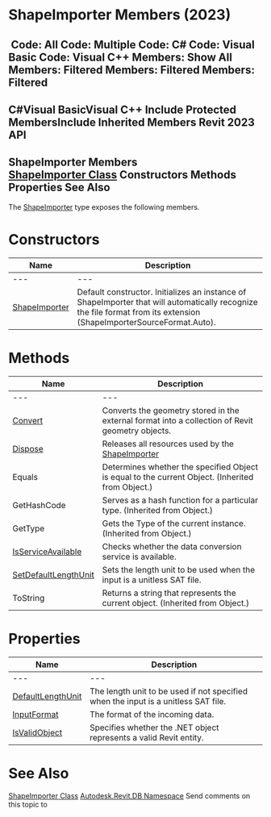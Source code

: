 # ShapeImporter Members (2023)

﻿
 Code: All Code: Multiple Code: C# Code: Visual Basic Code: Visual C++  Members: Show All Members: Filtered Members: Filtered Members: Filtered   
---  
C#Visual BasicVisual C++
Include Protected MembersInclude Inherited Members
Revit 2023 API  
---  
ShapeImporter Members  
[ShapeImporter Class](d6120e08-f260-577d-b6cf-3fe5b042a54e.md "ShapeImporter Class") Constructors Methods Properties See Also  
---  
The [ShapeImporter](d6120e08-f260-577d-b6cf-3fe5b042a54e.md "ShapeImporter Class") type exposes the following members.
# Constructors
| Name | Description |
| --- | --- |
| --- | --- | --- |
| [ShapeImporter](4ee1ec99-2ebf-0758-8ffe-d2543012d34b.md "ShapeImporter Constructor") | Default constructor. Initializes an instance of ShapeImporter that will automatically recognize the file format from its extension (ShapeImporterSourceFormat.Auto). |

# Methods
| Name | Description |
| --- | --- |
| --- | --- | --- |
| [Convert](be3a172d-dc86-2a49-50ec-fd88d250de87.md "Convert Method") | Converts the geometry stored in the external format into a collection of Revit geometry objects. |
| [Dispose](710c3d7a-957f-dbc0-50c0-39cc83bbf92c.md "Dispose Method") | Releases all resources used by the [ShapeImporter](d6120e08-f260-577d-b6cf-3fe5b042a54e.md "ShapeImporter Class") |
| Equals | Determines whether the specified Object is equal to the current Object. (Inherited from Object.) |
| GetHashCode | Serves as a hash function for a particular type.  (Inherited from Object.) |
| GetType | Gets the Type of the current instance. (Inherited from Object.) |
| [IsServiceAvailable](74c90acb-a638-f840-afbe-d3cf5f78bf23.md "IsServiceAvailable Method") | Checks whether the data conversion service is available. |
| [SetDefaultLengthUnit](41ffab1e-4b54-72e0-7eb4-ad44dee582bc.md "SetDefaultLengthUnit Method") | Sets the length unit to be used when the input is a unitless SAT file. |
| ToString | Returns a string that represents the current object. (Inherited from Object.) |

# Properties
| Name | Description |
| --- | --- |
| --- | --- | --- |
| [DefaultLengthUnit](eb2463a0-6dd7-5f34-c0ae-7125776b973f.md "DefaultLengthUnit Property") | The length unit to be used if not specified when the input is a unitless SAT file. |
| [InputFormat](ff8a86a4-620e-1077-426b-540bd27027e6.md "InputFormat Property") | The format of the incoming data. |
| [IsValidObject](d48b1ede-f225-e449-70bb-67145f62caf4.md "IsValidObject Property") | Specifies whether the .NET object represents a valid Revit entity. |

# See Also
[ShapeImporter Class](d6120e08-f260-577d-b6cf-3fe5b042a54e.md "ShapeImporter Class")
[Autodesk.Revit.DB Namespace](87546ba7-461b-c646-cbb1-2cb8f5bff8b2.md "Autodesk.Revit.DB Namespace")
Send comments on this topic to 